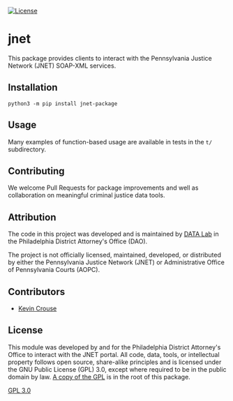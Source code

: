 [![License](https://img.shields.io/badge/License-GPLv3-blue.svg)](https://opensource.org/licenses/GPL-3.0)

# jnet

This package provides clients to interact with the Pennsylvania Justice Network (JNET) SOAP-XML services.

## Installation

    python3 -m pip install jnet-package

## Usage

Many examples of function-based usage are available in tests in the `t/` subdirectory. 

## Contributing

We welcome Pull Requests for package improvements and well as collaboration on meaningful criminal justice data tools.

## Attribution

The code in this project was developed and is maintained by [DATA Lab](https://phillyda.org/data-lab/) in the Philadelphia District Attorney's Office (DAO). 

The project is not officially licensed, maintained, developed, or distributed by either the Pennsylvania Justice Network (JNET) or Administrative Office of Pennsylvania Courts (AOPC).

## Contributors 

* [Kevin Crouse](mailto:kevin.crouse@phila.gov)

## License

This module was developed by and for the Philadelphia District Attorney's Office to interact with the JNET portal. All code, data, tools, or intellectual property follows open source, share-alike principles and is licensed under the GNU Public License (GPL) 3.0, except where required to be in the public domain by law. [A copy of the GPL](LICENSE) is in the root of this package.

[GPL 3.0](https://opensource.org/licenses/GPL-3.0)
